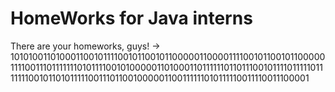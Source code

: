 # HomeWorks for Java interns

There are your homeworks, guys! 
-> 1010100110100011001011110010110010110000011000011110010110010110000011110011101111111010111100101000001101000110111111011011100101111011111011111110010110101111100111011001000001100111111010111110011110011100001
